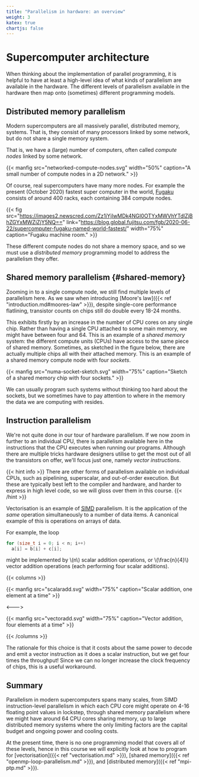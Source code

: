 ```yaml
---
title: "Parallelism in hardware: an overview"
weight: 3
katex: true
chartjs: false
---
```


# Supercomputer architecture

When thinking about the implementation of parallel programming, it is
helpful to have at least a high-level idea of what kinds of
parallelism are available in the hardware. The different levels of
parallelism available in the hardware then map onto (sometimes)
different programming models.

## Distributed memory parallelism

Modern supercomputers are all massively parallel, distributed memory,
systems. That is, they consist of many processors linked by some
network, but do not share a single memory system.

That is, we have a (large) number of computers, often called _compute
nodes_ linked by some network.

{{< manfig src="networked-compute-nodes.svg"
    width="50%"
    caption="A small number of compute nodes in a 2D network." >}}
    
Of course, real supercomputers have many more nodes. For example the
present (October 2020) fastest super computer in the world,
[Fugaku](https://blog.global.fujitsu.com/fgb/2020-06-22/supercomputer-fugaku-named-world-fastest/)
consists of around 400 racks, each containing 384 compute nodes.

{{< fig
    src="https://images2.newscred.com/Zz1iYjIwMDk4NGI0OTYxMWVhYTdlZjBhZGYxMWZiZjY5NQ=="
    link="https://blog.global.fujitsu.com/fgb/2020-06-22/supercomputer-fugaku-named-world-fastest/"
    width="75%"
    caption="Fugaku machine room." >}}

These different compute nodes do not share a memory space, and so we
must use a _distributed memory_ programming model to address the
parallelism they offer.

## Shared memory parallelism {#shared-memory}

Zooming in to a single compute node, we still find multiple levels of
parallelism here. As we saw when introducing [Moore's law]({{<
ref "introduction.md#moores-law" >}}), despite single-core performance
flatlining, transistor counts on chips still do double every 18-24
months.

This exhibits firstly by an increase in the number of CPU cores on any
single chip. Rather than having a single CPU attached to some main
memory, we might have between four and 64. This is an example of a
_shared memory_ system: the different compute units (CPUs) have access
to the same piece of shared memory. Sometimes, as sketched in the
figure below, there are actually multiple chips all with their
attached memory. This is an example of a shared memory compute node
with four _sockets_.

{{< manfig
    src="numa-socket-sketch.svg"
    width="75%"
    caption="Sketch of a shared memory chip with four sockets." >}}
    
We can usually program such systems without thinking too hard about
the sockets, but we sometimes have to pay attention to where in the
memory the data we are computing with resides.

## Instruction parallelism

We're not quite done in our tour of hardware parallelism. If we now
zoom in further to an individual CPU, there is parallelism available
here in the instructions that the CPU executes when running our
programs. Although there are multiple tricks hardware designers utilise
to get the most out of all the transistors on offer, we'll focus just
one, namely _vector instructions_. 

{{< hint info >}}
There are other forms of parallelism available on individual CPUs,
such as pipelining, superscalar, and out-of-order execution. But these
are typically best left to the compiler and hardware, and harder to
express in high level code, so we will gloss over them in this course.
{{< /hint >}}

Vectorisation is an example of [<abbr title="Single Instruction
Multiple Data">SIMD</abbr>](https://en.wikipedia.org/wiki/SIMD)
parallelism. It is the application of the _same_ operation
simultaneously to a number of data items. A canonical example of this
is operations on arrays of data.

For example, the loop

```c
for (size_t i = 0; i < n; i++)
  a[i] = b[i] + c[i];
```

might be implemented by \\(n\\) scalar addition operations, or
\\(\frac{n}{4}\\) vector addition operations (each performing four
scalar additions).

{{< columns >}}

{{< manfig src="scalaradd.svg"
    width="75%"
    caption="Scalar addition, one element at a time" >}}
    
<--->

{{< manfig src="vectoradd.svg"
    width="75%"
    caption="Vector addition, four elements at a time" >}}

{{< /columns >}}

The rationale for this choice is that it costs about the same
power to decode and emit a vector instruction as it does a scalar
instruction, but we get four times the throughput! Since we can no
longer increase the clock frequency of chips, this is a useful
workaround.

## Summary

Parallelism in modern supercomputers spans many scales, from SIMD
instruction-level parallelism in which each CPU core might operate on
4-16 floating point values in lockstep, through shared memory
parallelism where we might have around 64 CPU cores sharing memory, up
to large distributed memory systems where the only limiting factors are
the capital budget and ongoing power and cooling costs.

At the present time, there is no one programming model that covers all
of these levels, hence in this course we will explicitly look at how
to program for [vectorisation]({{< ref "vectorisation.md" >}}), [shared
memory]({{< ref "openmp-loop-parallelism.md" >}}), and [distributed
memory]({{< ref "mpi-ptp.md" >}}).
